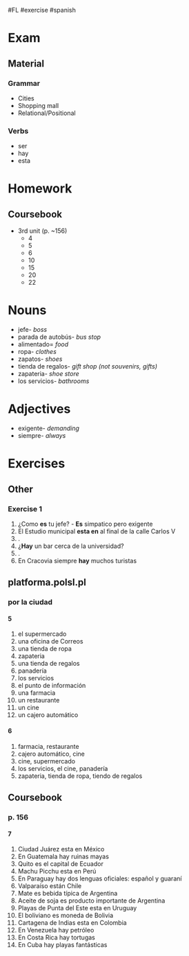#FL #exercise #spanish 

# Exam
## Material
### Grammar
- Cities
- Shopping mall
- Relational/Positional

### Verbs
- ser
- hay
- esta

# Homework
## Coursebook
- 3rd unit (p. ~156)
	- 4
	- 5
	- 6
	- 10
	- 15
	- 20
	- 22

# Nouns
- jefe- *boss*
- parada de autobús- *bus stop*
- alimentado= *food*
- ropa- *clothes*
- zapatos- *shoes*
- tienda de regalos- *gift shop (not souvenirs, gifts)*
- zapateria- *shoe store*
- los servicios- *bathrooms*

# Adjectives
- exigente- *demanding*
- siempre- *always*

# Exercises
## Other
### Exercise 1
1. ¿Como **es** tu jefe? - **Es** simpatico pero exigente
2. El Estudio municipal **esta en** al final de la calle Carlos V
3. .
4. ¿**Hay** un bar cerca de la universidad?
5. .
6. En Cracovia siempre **hay** muchos turistas

## platforma.polsl.pl
### por la ciudad
#### 5
1. el supermercado
2. una oficina de Correos
3. una tienda de ropa
4. zapateria
5. una tienda de regalos
6. panadería
7. los servicios
8. el punto de información
9. una farmacia
10. un restaurante
11. un cine
12. un cajero automático

#### 6
1. farmacia, restaurante
2. cajero automático, cine
3. cine, supermercado
4. los servicios, el cine, panadería
5. zapateria, tienda de ropa, tiendo de regalos

## Coursebook
### p. 156
#### 7
1. Ciudad Juárez esta en México
2. En Guatemala hay ruinas mayas
3. Quito es el capital de Ecuador
4. Machu Picchu esta en Perú
5. En Paraguay hay dos lenguas oficiales: español y guaraní
6. Valparaíso están Chile
7. Mate es bebida típica de Argentina
8. Aceite de soja es producto importante de Argentina
9. Playas de Punta del Este esta en Uruguay
10. El boliviano es moneda de Bolivia
11. Cartagena de Indias esta en Colombia
12. En Venezuela hay petróleo
13. En Costa Rica hay tortugas
14. En Cuba hay playas fantásticas